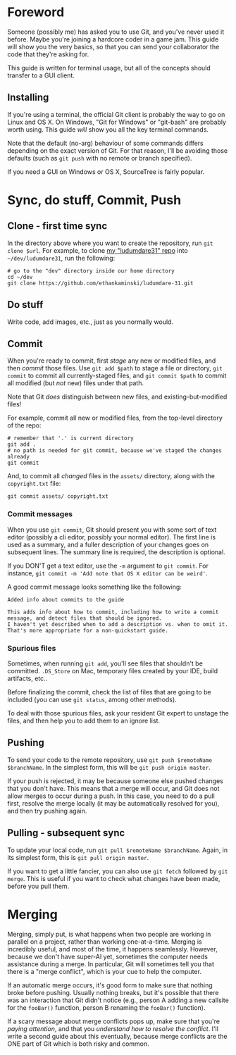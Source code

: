 # Foreword
Someone (possibly me) has asked you to use Git, and you've never used it before. Maybe you're joining a hardcore coder in a game jam. This guide will show you the very basics, so that you can send your collaborator the code that they're asking for.

This guide is written for terminal usage, but all of the concepts should transfer to a GUI client.

## Installing
If you're using a terminal, the official Git client is probably the way to go on Linux and OS X. On Windows, "Git for Windows" or "git-bash" are probably worth using. This guide _will_ show you all the key terminal commands.

Note that the default (no-arg) behaviour of some commands differs depending on the exact version of Git. For that reason, I'll be avoiding those defaults (such as `git push` with no remote or branch specified).

If you need a GUI on Windows or OS X, SourceTree is fairly popular.

# Sync, do stuff, Commit, Push

## Clone - first time sync
In the directory above where you want to create the repository, run `git clone $url`. For example, to clone [my "ludumdare31" repo](https://github.com/ethankaminski/ludumdare-31) into `~/dev/ludumdare31`, run the following:

	# go to the "dev" directory inside our home directory
	cd ~/dev
	git clone https://github.com/ethankaminski/ludumdare-31.git

## Do stuff
Write code, add images, etc., just as you normally would.

## Commit
When you're ready to commit, first *stage* any new or modified files, and then *commit* those files. Use `git add $path` to stage a file or directory, `git commit` to commit all currently-staged files, and `git commit $path` to commit all modified (but _not_ new) files under that path.

Note that Git _does_ distinguish between new files, and existing-but-modified files!

For example, commit all new or modified files, from the top-level directory of the repo:

	# remember that '.' is current directory
	git add .
	# no path is needed for git commit, because we've staged the changes already
	git commit

And, to commit all _changed_ files in the `assets/` directory, along with the `copyright.txt` file:

	git commit assets/ copyright.txt

### Commit messages
When you use `git commit`, Git should present you with some sort of text editor (possibly a cli editor, possibly your normal editor). The first line is used as a summary, and a fuller description of your changes goes on subsequent lines. The summary line is required, the description is optional.

If you DON'T get a text editor, use the `-m` argument to `git commit`. For instance, `git commit -m 'Add note that OS X editor can be weird'`.

A good commit message looks something like the following:

	Added info about commits to the guide

	This adds info about how to commit, including how to write a commit message, and detect files that should be ignored.
	I haven't yet described when to add a description vs. when to omit it. That's more appropriate for a non-quickstart guide.

### Spurious files
Sometimes, when running `git add`, you'll see files that shouldn't be committed. `.DS_Store` on Mac, temporary files created by your IDE, build artifacts, etc..

Before finalizing the commit, check the list of files that are going to be included (you can use `git status`, among other methods).

To deal with those spurious files, ask your resident Git expert to unstage the files, and then help you to add them to an ignore list.

## Pushing
To send your code to the remote repository, use `git push $remoteName $branchName`. In the simplest form, this will be `git push origin master`.

If your push is rejected, it may be because someone else pushed changes that you don't have. This means that a merge will occur, and Git does not allow merges to occur during a push. In this case, you need to do a pull first, resolve the merge locally (it may be automatically resolved for you), and then try pushing again.

## Pulling - subsequent sync
To update your local code, run `git pull $remoteName $branchName`. Again, in its simplest form, this is `git pull origin master`.

If you want to get a little fancier, you can also use `git fetch` followed by `git merge`. This is useful if you want to check what changes have been made, before you pull them.

# Merging
Merging, simply put, is what happens when two people are working in parallel on a project, rather than working one-at-a-time. Merging is incredibly useful, and most of the time, it happens seamlessly. However, because we don't have super-AI yet, sometimes the computer needs assistance during a merge. In particular, Git will sometimes tell you that there is a "merge conflict", which is your cue to help the computer.

If an automatic merge occurs, it's good form to make sure that nothing broke before pushing. Usually nothing breaks, but it's possible that there was an interaction that Git didn't notice (e.g., person A adding a new callsite for the `fooBar()` function, person B renaming the `fooBar()` function).

If a scary message about merge conflicts pops up, make sure that you're *paying attention*, and that you *understand how to resolve the conflict*. I'll write a second guide about this eventually, because merge conflicts are the ONE part of Git which is both risky and common.
